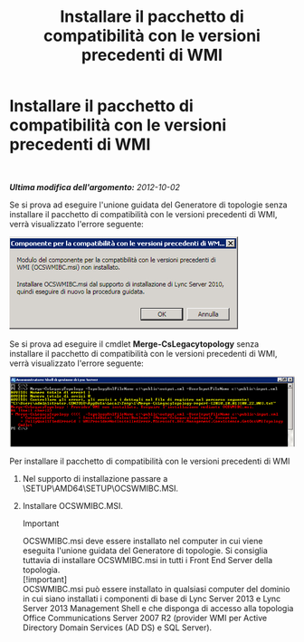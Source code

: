 ﻿---
title: Installare il pacchetto di compatibilità con le versioni precedenti di WMI
TOCTitle: Installare il pacchetto di compatibilità con le versioni precedenti di WMI
ms:assetid: 38797fbd-06a0-4008-b099-158e7b5d7703
ms:mtpsurl: https://technet.microsoft.com/it-it/library/JJ204816(v=OCS.15)
ms:contentKeyID: 49300205
ms.date: 08/24/2015
mtps_version: v=OCS.15
ms.translationtype: HT
---

# Installare il pacchetto di compatibilità con le versioni precedenti di WMI

 

_**Ultima modifica dell'argomento:** 2012-10-02_

Se si prova ad eseguire l'unione guidata del Generatore di topologie senza installare il pacchetto di compatibilità con le versioni precedenti di WMI, verrà visualizzato l'errore seguente:

![Messaggio di errore WMI](images/JJ204816.a007d2f2-fc85-430c-91eb-382b032469af(OCS.15).jpg "Messaggio di errore WMI")

Se si prova ad eseguire il cmdlet **Merge-CsLegacytopology** senza installare il pacchetto di compatibilità con le versioni precedenti di WMI, verrà visualizzato l'errore seguente:

![Errore del provider WMI in Windows PowerShell](images/JJ204816.c510824e-1807-4c7e-bb28-c6cfea2eac1d(OCS.15).jpg "Errore del provider WMI in Windows PowerShell")

Per installare il pacchetto di compatibilità con le versioni precedenti di WMI

1.  Nel supporto di installazione passare a \\SETUP\\AMD64\\SETUP\\OCSWMIBC.MSI.

2.  Installare OCSWMIBC.MSI.
    
    > [!important]  
    > OCSWMIBC.msi deve essere installato nel computer in cui viene eseguita l'unione guidata del Generatore di topologie. Si consiglia tuttavia di installare OCSWMIBC.msi in tutti i Front End Server della topologia.    
    > [!important]  
    > OCSWMIBC.msi può essere installato in qualsiasi computer del dominio in cui siano installati i componenti di base di Lync Server 2013 e Lync Server 2013 Management Shell e che disponga di accesso alla topologia Office Communications Server 2007 R2 (provider WMI per Active Directory Domain Services (AD DS) e SQL Server).
